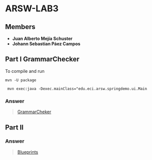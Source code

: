 # ARSW-LAB3

## Members 
- **Juan Alberto Mejía Schuster**
- **Johann Sebastian Páez Campos**

## Part I GrammarChecker

To compile and run

``` mvn -U package ```

``` mvn exec:java -Dexec.mainClass="edu.eci.arsw.springdemo.ui.Main```

### Answer

> [GrammarCheker](GRAMMAR-CHECKER)


## Part II

### Answer

> [Blueprints](BLUEPRINTS-PART1)